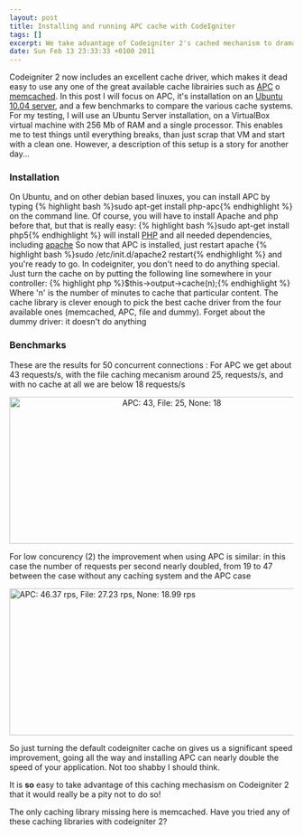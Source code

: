 ```yaml
--- 
layout: post
title: Installing and running APC cache with CodeIgniter
tags: []
excerpt: We take advantage of Codeigniter 2's cached mechanism to dramatically speed up our sites with APC
date: Sun Feb 13 23:33:33 +0100 2011
---
```

Codeigniter 2 now includes an excellent cache driver, which makes it dead easy to use any one of the great available cache librairies such as <a href="http://php.net/apc">APC</a> o <a href="http://www.memcached.org/">memcached</a>. In this post I will focus on APC, it's installation on an <a href="/?p=193">Ubuntu 10.04 server</a>, and a few benchmarks to compare the various cache systems.  For my testing, I will use an Ubuntu Server installation, on a VirtualBox virtual machine with 256 Mb of RAM and a single processor. This enables me to test things until everything breaks, than just scrap that VM and start with a clean one. However, a description of this setup is a story for another day...
<h3>Installation</h3>
On Ubuntu, and on other debian based linuxes, you can install APC by typing {% highlight bash %}sudo apt-get install php-apc{% endhighlight %} on the command line. Of course, you will have to install Apache and php before that, but that is really easy: {% highlight bash %}sudo apt-get install php5{% endhighlight %} will install <a href="http://php.net">PHP</a> and all needed dependencies, including <a href="http://apache.org">apache</a> So now that APC is installed, just restart apache {% highlight bash %}sudo /etc/init.d/apache2 restart{% endhighlight %} and you're ready to go.  In codeigniter, you don't need to do anything special. Just turn the cache on by putting the following line somewhere in your controller:  {% highlight php %}$this-&gt;output-&gt;cache(n);{% endhighlight %} Where 'n' is the number of minutes to cache that particular content.  The cache library is clever enough to pick the best cache driver from the four available ones (memcached, APC, file and dummy). Forget about the dummy driver: it doesn't do anything
<h3>Benchmarks</h3>
These are the results for 50 concurrent connections : For APC we get about 43 requests/s, with the file caching mecanism around 25, requests/s, and with no cache at all we are below 18 requests/s
<p style="text-align: center;"><a href="http://cdn.jfoucher.com/uploads/2011/02/chart22.png"><img class="aligncenter size-full wp-image-387" title="Codeigniter APC cache benchmark" src="http://cdn.jfoucher.com/uploads/2011/02/chart22.png" alt="APC: 43, File: 25, None: 18 " width="560" height="260" /></a></p>
<p style="text-align: left;">For low concurency (2) the improvement when using APC is similar: in this case the number of requests per second nearly doubled, from 19 to 47 between the case without any caching system and the APC case</p>
<p style="text-align: left;"><a href="http://cdn.jfoucher.com/uploads/2011/02/chart2.png"><img class="aligncenter size-full wp-image-383" title="Codeigniter cache benchmark: low concurency" src="http://cdn.jfoucher.com/uploads/2011/02/chart2.png" alt="APC: 46.37 rps, File: 27.23 rps, None: 18.99 rps" width="560" height="260" /></a></p>
<p style="text-align: left;">So just turning the default codeigniter cache on gives us a significant speed improvement, going all the way and installing APC can nearly double the speed of your application. Not too shabby I should think.</p>
<p style="text-align: left;">It is <strong>so</strong> easy to take advantage of this caching mechasism on Codeigniter 2 that it would really be a pity not to do so!</p>
<p style="text-align: left;">The only caching library missing here is memcached. Have you tried any of these caching libraries with codeigniter 2?</p>
<p style="text-align: left;"></p><p>
</p>
<p></p>
